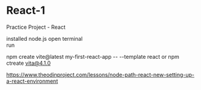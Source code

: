 # React-1
Practice Project - React 

installed node.js
open terminal  
run 

npm create vite@latest my-first-react-app -- --template react
or npm ctreate vita@4.1.0


https://www.theodinproject.com/lessons/node-path-react-new-setting-up-a-react-environment
